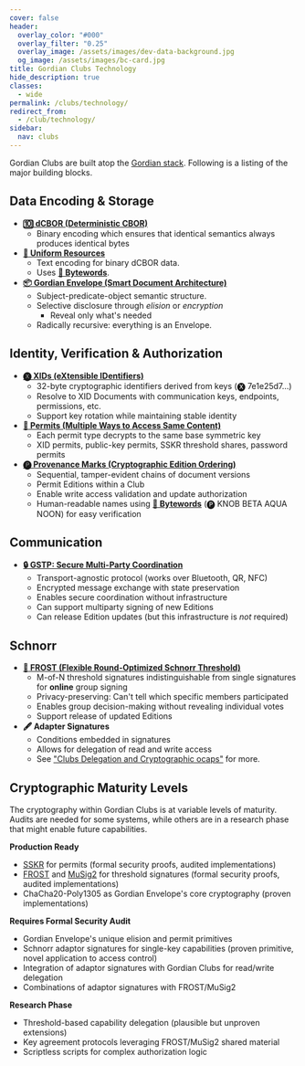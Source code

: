 ```yaml
---
cover: false
header:
  overlay_color: "#000"
  overlay_filter: "0.25"
  overlay_image: /assets/images/dev-data-background.jpg
  og_image: /assets/images/bc-card.jpg
title: Gordian Clubs Technology
hide_description: true
classes:
  - wide
permalink: /clubs/technology/
redirect_from:
  - /club/technology/
sidebar:
  nav: clubs
---
```


Gordian Clubs are built atop the [Gordian stack](/). Following is a listing of the major building blocks.

## Data Encoding & Storage

* [**🔟 dCBOR (Deterministic CBOR)**](/dcbor/)
  * Binary encoding which ensures that identical semantics always produces identical bytes
* [**🔗 Uniform Resources**](/ur/)
   * Text encoding for binary dCBOR data.
   * Uses [**💬 Bytewords**](/bytewords/).
* [**📦 Gordian Envelope (Smart Document Architecture)**](/envelope/)
  * Subject-predicate-object semantic structure.
  * Selective disclosure through *elision* or *encryption*
    * Reveal only what's needed
  * Radically recursive: everything is an Envelope.

## Identity, Verification & Authorization

* [**🅧 XIDs (eXtensible IDentifiers)**](/xid/)
  * 32-byte cryptographic identifiers derived from keys (🅧 7e1e25d7...)
  * Resolve to XID Documents with communication keys, endpoints, permissions, etc.
  * Support key rotation while maintaining stable identity
* [**🎫 Permits (Multiple Ways to Access Same Content)**](/envelope/features/#encryption-support)
  * Each permit type decrypts to the same base symmetric key
  * XID permits, public-key permits, SSKR threshold shares, password permits
* [**🅟 Provenance Marks (Cryptographic Edition Ordering)**](/provemark/)
  * Sequential, tamper-evident chains of document versions
  * Permit Editions within a Club
  * Enable write access validation and update authorization
  * Human-readable names using [**💬 Bytewords**](/bytewords/) (🅟 KNOB BETA AQUA NOON) for easy verification

## Communication

* [**🔒 GSTP: Secure Multi-Party Coordination**](/envelope/gstp/)
  * Transport-agnostic protocol (works over Bluetooth, QR, NFC)
  * Encrypted message exchange with state preservation
  * Enables secure coordination without infrastructure
  * Can support multiparty signing of new Editions
  * Can release Edition updates (but this infrastructure is *not* required)

## Schnorr

* [**🤝 FROST (Flexible Round-Optimized Schnorr Threshold)**](/frost/)
  * M-of-N threshold signatures indistinguishable from single signatures for **online** group signing
  * Privacy-preserving: Can't tell which specific members participated
  * Enables group decision-making without revealing individual votes
  * Support release of updated Editions
* **🖋️ Adapter Signatures**
  * Conditions embedded in signatures
  * Allows for delegation of read and write access
  * See ["Clubs Delegation and Cryptographic ocaps"](https://developer.blockchaincommons.com/clubs/ocaps/) for more.
 
## Cryptographic Maturity Levels

The cryptography within Gordian Clubs is at variable levels of maturity. Audits are needed for some systems, while others are in a research phase that might enable future capabilities.

**Production Ready**
* [SSKR](/sskr/) for permits (formal security proofs, audited implementations)
* [FROST](/frost/) and [MuSig2](/musig/) for threshold signatures (formal security proofs, audited implementations)
* ChaCha20-Poly1305 as Gordian Envelope's core cryptography (proven implementations)

**Requires Formal Security Audit**
* Gordian Envelope's unique elision and permit primitives
* Schnorr adaptor signatures for single-key capabilities (proven primitive, novel application to access control)
* Integration of adaptor signatures with Gordian Clubs for read/write delegation
* Combinations of adaptor signatures with FROST/MuSig2

**Research Phase**
* Threshold-based capability delegation (plausible but unproven extensions)
* Key agreement protocols leveraging FROST/MuSig2 shared material
* Scriptless scripts for complex authorization logic

